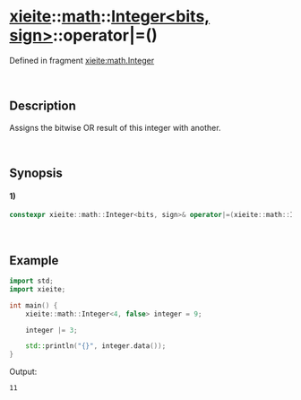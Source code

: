 # [xieite](../../../../../xieite.md)\:\:[math](../../../../../math.md)\:\:[Integer<bits, sign>](../../../../integer.md)\:\:operator|=\(\)
Defined in fragment [xieite:math.Integer](../../../../../../../src/math/integer.cpp)

&nbsp;

## Description
Assigns the bitwise OR result of this integer with another.

&nbsp;

## Synopsis
#### 1)
```cpp
constexpr xieite::math::Integer<bits, sign>& operator|=(xieite::math::Integer<bits, sign> operand) noexcept;
```

&nbsp;

## Example
```cpp
import std;
import xieite;

int main() {
    xieite::math::Integer<4, false> integer = 9;

    integer |= 3;

    std::println("{}", integer.data());
}
```
Output:
```
11
```
